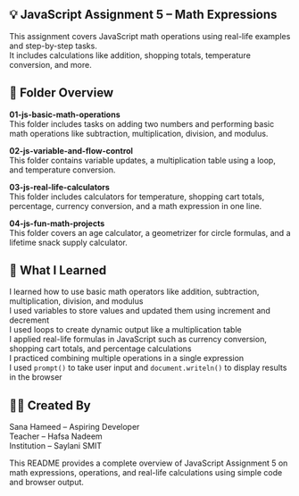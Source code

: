 ## 💡 JavaScript Assignment 5 – Math Expressions

This assignment covers JavaScript math operations using real-life examples and step-by-step tasks.  
It includes calculations like addition, shopping totals, temperature conversion, and more.


## 📁 Folder Overview

**01-js-basic-math-operations**  
This folder includes tasks on adding two numbers and performing basic math operations like subtraction, multiplication, division, and modulus.

**02-js-variable-and-flow-control**  
This folder contains variable updates, a multiplication table using a loop, and temperature conversion.

**03-js-real-life-calculators**  
This folder includes calculators for temperature, shopping cart totals, percentage, currency conversion, and a math expression in one line.

**04-js-fun-math-projects**  
This folder covers an age calculator, a geometrizer for circle formulas, and a lifetime snack supply calculator.


## 📘 What I Learned

I learned how to use basic math operators like addition, subtraction, multiplication, division, and modulus  
I used variables to store values and updated them using increment and decrement  
I used loops to create dynamic output like a multiplication table  
I applied real-life formulas in JavaScript such as currency conversion, shopping cart totals, and percentage calculations  
I practiced combining multiple operations in a single expression  
I used `prompt()` to take user input and `document.writeln()` to display results in the browser


## 👩‍💻 Created By

Sana Hameed – Aspiring Developer  
Teacher – Hafsa Nadeem  
Institution – Saylani SMIT


This README provides a complete overview of JavaScript Assignment 5 on math expressions, operations, and real-life calculations using simple code and browser output.
